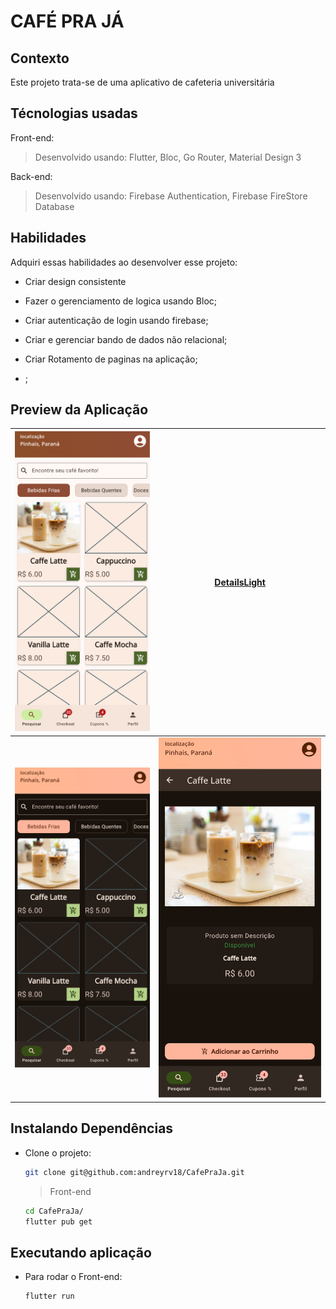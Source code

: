 # CAFÉ PRA JÁ

## Contexto

Este projeto trata-se de uma aplicativo de cafeteria universitária

## Técnologias usadas

Front-end:
> Desenvolvido usando: Flutter, Bloc, Go Router, Material Design 3


Back-end:
> Desenvolvido usando: Firebase Authentication, Firebase FireStore Database

## Habilidades

Adquiri essas habilidades ao desenvolver esse projeto:

- Criar design consistente

- Fazer o gerenciamento de logica usando Bloc;

- Criar autenticação de login usando firebase;

- Criar e gerenciar bando de dados não relacional;

- Criar Rotamento de paginas na aplicação;

- ;

## Preview da Aplicação

| ![HomeLight](./assets/home-light.png) | [DetailsLight](./assets/details-light.png) |
|---------------------------------------|--------------------------------------------|
| ![HomeDark](./assets/home-dark.png)   | ![DetailsLight](./assets/details-dark.png) |

## Instalando Dependências

- Clone o projeto:

  ```bash
  git clone git@github.com:andreyrv18/CafePraJa.git
  ```

  > Front-end

  ```bash
  cd CafePraJa/
  flutter pub get
  ```

## Executando aplicação

- Para rodar o Front-end:

  ```bash
  flutter run
  ```

<!--
## Referencias Firestore
![]()
Transações e gravações em lote https://firebase.google.com/docs/firestore/manage-data/transactions?hl=pt-br

Solucionar erros do Cloud Storage no Flutter https://firebase.google.com/docs/storage/flutter/handle-errors?hl=pt-br

gerenciamento de estado https://docs.flutter.dev/data-and-backend/state-mgmt/simple

Classe ChangeNotifier https://api.flutter.dev/flutter/foundation/ChangeNotifier-class.html
-->

